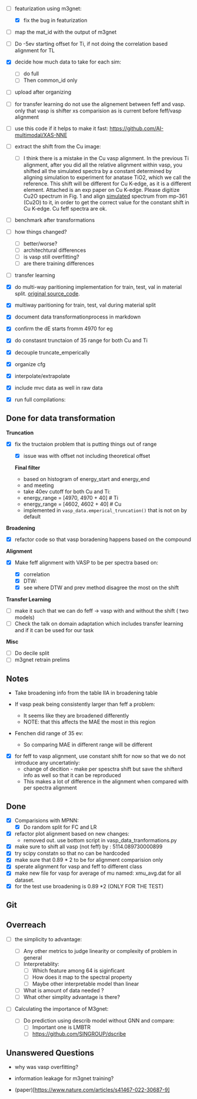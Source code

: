 - [ ] featurization using m3gnet:
  - [x] fix the bug in featurization
- [ ] map the mat_id with the output of m3gnet
- [ ] Do -5ev starting offset for Ti, if not doing the correlation based
      alignment for TL
- [x] decide how much data to take for each sim:
  - [ ] do full
  - [ ] Then common_id only
- [ ] upload after organizing
- [ ] for transfer learning do not use the alignement between feff and vasp.
      only that vasp is shifter xs comparision as is current before feff/vasp
      alignment
- [ ] use this code if it helps to make it fast:
      https://github.com/AI-multimodal/XAS-NNE
- [ ] extract the shift from the Cu image:

  - [ ] I think there is a mistake in the Cu vasp alignment. In the previous Ti
        alignment, after you did all the relative alignment within vasp, you
        shifted all the simulated spectra by a constant determined by aligning
        simulation to experiment for anatase TiO2, which we call the reference.
        This shift will be different for Cu K-edge, as it is a different
        element. Attached is an exp paper on Cu K-edge. Please digitize Cu2O
        spectrum in Fig. 1 and align [simulated](simulated) spectrum from
        mp-361 (Cu2O) to it, in order to get the correct value for the constant
        shift in Cu K-edge. Cu feff spectra are ok.

- [ ] benchmark after transformations
- [ ] how things changed?
  - [ ] better/worse?
  - [ ] architechtural differences
  - [ ] is vasp still overfitting?
  - [ ] are there training differences
- [ ] transfer learning

- [x] do multi-way paritioning implementation for train, test, val in material
      split. [original source_code](https://t.ly/cDSid).
- [x] multiway paritioning for train, test, val during material split
- [x] document data transformationprocess in markdown
- [x] confirm the dE starts fromm 4970 for eg
- [x] do constasnt trunctaion of 35 range for both Cu and Ti
- [x] decouple truncate_emperically
- [x] organize cfg
- [x] interpolate/extrapolate
- [x] include mvc data as well in raw data
- [x] run full compilations:

## Done for data transformation

**Truncation**

- [x] fix the tructaion problem that is putting things out of range

  - [x] issue was with offset not including theoretical offset

  **Final filter**

  - based on histogram of energy_start and energy_end
  - and meeting
  - take 40ev cutoff for both Cu and Ti:
  - energy_range = [4970, 4970 + 40] # Ti
  - energy_range = [4602, 4602 + 40] # Cu
  - implemented in `vasp_data.emperical_truncation()` that is not on by default

**Broadening**

- [x] refactor code so that vasp boradening happens based on the compound

**Alignment**

- [x] Make feff alignment with VASP to be per spectra based on:

  - [x] correlation
  - [x] DTW:
  - [x] see where DTW and prev method disagree the most on the shift

**Transfer Learning**

- [ ] make it such that we can do feff -> vasp with and without the shift ( two
      models)
- [ ] Check the talk on domain adaptation which includes transfer learning and
      if it can be used for our task

**Misc**

- [ ] Do decile split
- [ ] m3gnet retrain prelims

## Notes

- Take broadening info from the table IIA in broadening table

- If vasp peak being consistently larger than feff a problem:

  - It seems like they are broadened differently
  - NOTE: that this affects the MAE the most in this region

- Fenchen did range of 35 ev:

  - So comparing MAE in different range will be different

- [x] for feff to vasp alignment, use constant shift for now so that we do not
      introduce any uncertatinly:
  - change of decition - make per spesctra shift but save the shifterd info as well so that it can be reproduced
  - This makes a lot of difference in the alignment when compared with per
    spectra alignment

## Done

- [x] Comparisions with MPNN:
  - [x] Do random split for FC and LR
- [x] refactor plot alignment based on new changes:
  - removed out. use bottom script in vasp_data_tranformations.py
- [x] make sure to shift all vasp (not feff) by : 5114.089730000899
- [x] try scipy constatn so that no can be hardcoded
- [x] make sure that 0.89 \* 2 to be for alignment comparision only
- [x] sperate alignment for vasp and feff to different class
- [x] make new file for vasp for average of mu named: xmu_avg.dat for all dataset.
- [x] for the test use broadening is 0.89 \*2 (ONLY FOR THE TEST)

## Git

## Overreach

- [ ] the simplicity to advantage:

  - [ ] Any other metrics to judge linearity or complexity of problem in general
  - [ ] Interpretablity:
    - [ ] Which feature among 64 is siginficant
    - [ ] How does it map to the spectral property
    - [ ] Maybe other interpretable model than linear
  - [ ] What is amount of data needed ?
  - [ ] What other simplity advantage is there?

- [ ] Calculating the importance of M3gnet:
  - [ ] Do prediction using describ model without GNN and compare:
    - [ ] Important one is LMBTR
    - [ ] https://github.com/SINGROUP/dscribe

## Unanswered Questions

- why was vasp overfitting?
- information leakage for m3gnet training?

- (paper)[https://www.nature.com/articles/s41467-022-30687-9]
